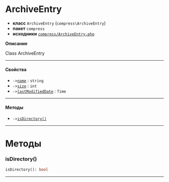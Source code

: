 # ArchiveEntry

- **класс** `ArchiveEntry` (`compress\ArchiveEntry`)
- **пакет** `compress`
- **исходники** [`compress/ArchiveEntry.php`](./src/main/resources/JPHP-INF/sdk/compress/ArchiveEntry.php)

**Описание**

Class ArchiveEntry

---

#### Свойства

- `->`[`name`](#prop-name) : `string`
- `->`[`size`](#prop-size) : `int`
- `->`[`lastModifiedDate`](#prop-lastmodifieddate) : `Time`

---

#### Методы

- `->`[`isDirectory()`](#method-isdirectory)

---
# Методы

<a name="method-isdirectory"></a>

### isDirectory()
```php
isDirectory(): bool
```

---
